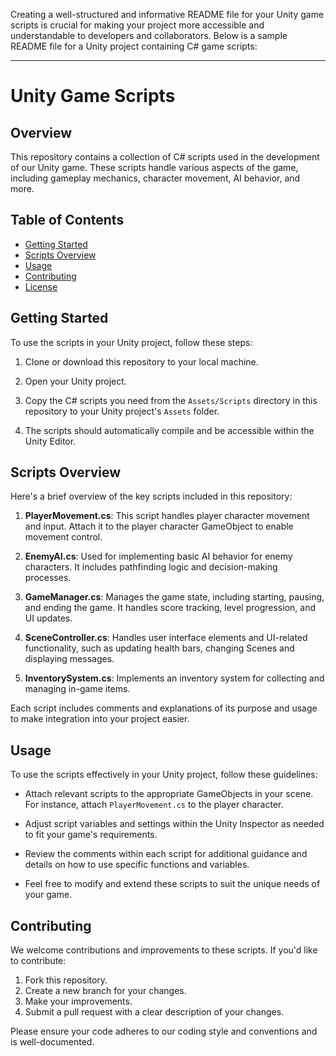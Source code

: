 Creating a well-structured and informative README file for your Unity game scripts is crucial for making your project more accessible and understandable to developers and collaborators. Below is a sample README file for a Unity project containing C# game scripts:

---

# Unity Game Scripts

## Overview

This repository contains a collection of C# scripts used in the development of our Unity game. These scripts handle various aspects of the game, including gameplay mechanics, character movement, AI behavior, and more.

## Table of Contents

- [Getting Started](#getting-started)
- [Scripts Overview](#scripts-overview)
- [Usage](#usage)
- [Contributing](#contributing)
- [License](#license)

## Getting Started

To use the scripts in your Unity project, follow these steps:

1. Clone or download this repository to your local machine.

2. Open your Unity project.

3. Copy the C# scripts you need from the `Assets/Scripts` directory in this repository to your Unity project's `Assets` folder.

4. The scripts should automatically compile and be accessible within the Unity Editor.

## Scripts Overview

Here's a brief overview of the key scripts included in this repository:

1. **PlayerMovement.cs**: This script handles player character movement and input. Attach it to the player character GameObject to enable movement control.

2. **EnemyAI.cs**: Used for implementing basic AI behavior for enemy characters. It includes pathfinding logic and decision-making processes.

3. **GameManager.cs**: Manages the game state, including starting, pausing, and ending the game. It handles score tracking, level progression, and UI updates.

4. **SceneController.cs**: Handles user interface elements and UI-related functionality, such as updating health bars, changing Scenes and displaying messages.

5. **InventorySystem.cs**: Implements an inventory system for collecting and managing in-game items.

Each script includes comments and explanations of its purpose and usage to make integration into your project easier.

## Usage

To use the scripts effectively in your Unity project, follow these guidelines:

- Attach relevant scripts to the appropriate GameObjects in your scene. For instance, attach `PlayerMovement.cs` to the player character.

- Adjust script variables and settings within the Unity Inspector as needed to fit your game's requirements.

- Review the comments within each script for additional guidance and details on how to use specific functions and variables.

- Feel free to modify and extend these scripts to suit the unique needs of your game.

## Contributing

We welcome contributions and improvements to these scripts. If you'd like to contribute:

1. Fork this repository.
2. Create a new branch for your changes.
3. Make your improvements.
4. Submit a pull request with a clear description of your changes.

Please ensure your code adheres to our coding style and conventions and is well-documented.
